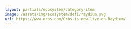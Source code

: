 ```yaml
---
layout: partials/ecosystem/category-item
image: /assets/img/ecosystem/defi/raydium.svg
url: https://www.orbs.com/Orbs-is-now-live-on-Raydium/
---
```

